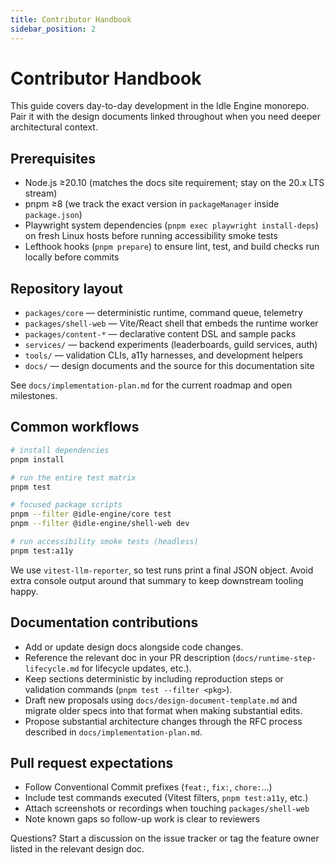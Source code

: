 ```yaml
---
title: Contributor Handbook
sidebar_position: 2
---
```


# Contributor Handbook

This guide covers day-to-day development in the Idle Engine monorepo. Pair it
with the design documents linked throughout when you need deeper architectural
context.

## Prerequisites

- Node.js ≥20.10 (matches the docs site requirement; stay on the 20.x LTS stream)
- pnpm ≥8 (we track the exact version in `packageManager` inside `package.json`)
- Playwright system dependencies (`pnpm exec playwright install-deps`) on fresh
  Linux hosts before running accessibility smoke tests
- Lefthook hooks (`pnpm prepare`) to ensure lint, test, and build checks run
  locally before commits

## Repository layout

- `packages/core` — deterministic runtime, command queue, telemetry
- `packages/shell-web` — Vite/React shell that embeds the runtime worker
- `packages/content-*` — declarative content DSL and sample packs
- `services/` — backend experiments (leaderboards, guild services, auth)
- `tools/` — validation CLIs, a11y harnesses, and development helpers
- `docs/` — design documents and the source for this documentation site

See `docs/implementation-plan.md` for the current roadmap and open milestones.

## Common workflows

```bash
# install dependencies
pnpm install

# run the entire test matrix
pnpm test

# focused package scripts
pnpm --filter @idle-engine/core test
pnpm --filter @idle-engine/shell-web dev

# run accessibility smoke tests (headless)
pnpm test:a11y
```

We use `vitest-llm-reporter`, so test runs print a final JSON object. Avoid extra
console output around that summary to keep downstream tooling happy.

## Documentation contributions

- Add or update design docs alongside code changes.
- Reference the relevant doc in your PR description (`docs/runtime-step-lifecycle.md`
  for lifecycle updates, etc.).
- Keep sections deterministic by including reproduction steps or validation
  commands (`pnpm test --filter <pkg>`).
- Draft new proposals using `docs/design-document-template.md` and migrate older
  specs into that format when making substantial edits.
- Propose substantial architecture changes through the RFC process described in
  `docs/implementation-plan.md`.

## Pull request expectations

- Follow Conventional Commit prefixes (`feat:`, `fix:`, `chore:`…)
- Include test commands executed (Vitest filters, `pnpm test:a11y`, etc.)
- Attach screenshots or recordings when touching `packages/shell-web`
- Note known gaps so follow-up work is clear to reviewers

Questions? Start a discussion on the issue tracker or tag the feature owner
listed in the relevant design doc.
